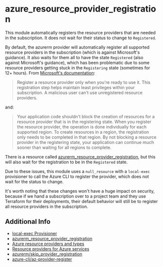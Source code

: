# azure_resource_provider_registration

This module automatically registers the resource providers that are needed in the
subscription. It does not wait for their status to change to `Registered`.

By default, the azurerm provider will automatically register all supported resource
providers in the subscription (which is against Microsoft's guidance). It also waits for
them all to have the state `Registered` (also against Microsoft's guidance), which has been
problematic due to some resource providers getting stuck in the `Registering` state (sometimes for 12+ hours). From
[Microsoft's documentation](https://learn.microsoft.com/en-us/azure/azure-resource-manager/management/resource-providers-and-types):

> Register a resource provider only when you're ready to use it. This registration step
> helps maintain least privileges within your subscription. A malicious user can't use
> unregistered resource providers.

and:

> Your application code shouldn't block the creation of resources for a resource
> provider that is in the registering state. When you register the resource provider, the
> operation is done individually for each supported region. To create resources in a
> region, the registration only needs to be completed in that region. By not blocking a
> resource provider in the registering state, your application can continue much sooner
> than waiting for all regions to complete.

There is a resource called
[azurerm_resource_provider_registration](https://registry.terraform.io/providers/hashicorp/azurerm/latest/docs/resources/resource_provider_registration),
but this will also wait for the registration to be in the `Registered` state.

Due to these issues, this module uses a `null_resource` with a `local-exec` provisioner
to call the Azure CLI to register the provider, which does not wait for the status to
change.

It's worth noting that these changes won't have a huge impact on security, because if we
hand a subscription over to a project team and they use Terraform for their deployments,
their default behavior will still be to register all resource providers in the
subscription.

## Additional Info

* [local-exec Provisioner](https://developer.hashicorp.com/terraform/language/resources/provisioners/local-exec)
* [azurerm_resource_provider_registration](https://registry.terraform.io/providers/hashicorp/azurerm/latest/docs/resources/resource_provider_registration)
* [Azure resource providers and types](https://learn.microsoft.com/en-us/azure/azure-resource-manager/management/resource-providers-and-types)
* [Resource providers for Azure services](https://learn.microsoft.com/en-us/azure/azure-resource-manager/management/azure-services-resource-providers)
* [azurerm/skip_provider_registration](https://registry.terraform.io/providers/hashicorp/azurerm/latest/docs#skip_provider_registration)
* [azure-cli/az-provider-register](https://learn.microsoft.com/en-us/cli/azure/provider?view=azure-cli-latest#az-provider-register)
